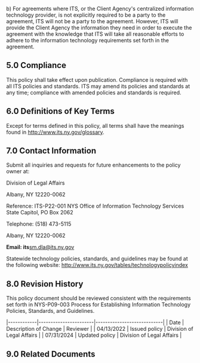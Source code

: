 b) For agreements where ITS, or the Client Agency's centralized information technology provider, is not explicitly required to be a party to the agreement, ITS will not be a party to the agreement. However, ITS will provide the Client Agency the information they need in order to execute the agreement with the knowledge that ITS will take all reasonable efforts to adhere to the information technology requirements set forth in the agreement.

## **5.0 Compliance**

This policy shall take effect upon publication. Compliance is required with all ITS policies and standards. ITS may amend its policies and standards at any time; compliance with amended policies and standards is required.

## **6.0 Definitions of Key Terms**

Except for terms defined in this policy, all terms shall have the meanings found in http://www.its.ny.gov/glossary.

## **7.0 Contact Information**

Submit all inquiries and requests for future enhancements to the policy owner at:

Division of Legal Affairs

Albany, NY 12220-0062

Reference: ITS-P22-001 NYS Office of Information Technology Services State Capitol, PO Box 2062

Telephone: (518) 473-5115

Albany, NY 12220-0062

**Email: its**sm.dla@its.ny.gov

Statewide technology policies, standards, and guidelines may be found at the following website: http://www.its.ny.gov/tables/technologypolicyindex

## **8.0 Revision History**

This policy document should be reviewed consistent with the requirements set forth in NYS-P09-003 Process for Establishing Information Technology Policies, Standards, and Guidelines.

|------------|-----------------------|----------------------------|
| Date       | Description of Change | Reviewer                   |
| 04/13/2022 | Issued policy         | Division of Legal  Affairs |
| 07/31/2024 | Updated policy        | Division of Legal  Affairs |

## **9.0 Related Documents**